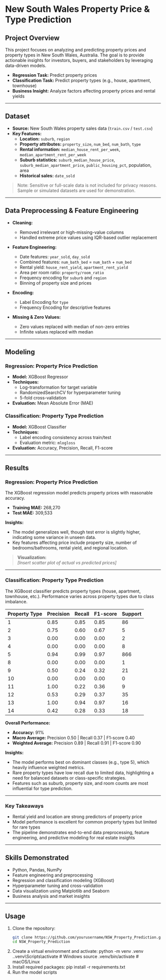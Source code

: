 # New South Wales Property Price & Type Prediction

## Project Overview
This project focuses on analyzing and predicting property prices and property types in New South Wales, Australia. The goal is to provide actionable insights for investors, buyers, and stakeholders by leveraging data-driven models.

- **Regression Task:** Predict property prices  
- **Classification Task:** Predict property types (e.g., house, apartment, townhouse)  
- **Business Insight:** Analyze factors affecting property prices and rental yields

---

## Dataset
- **Source:** New South Wales property sales data (`train.csv` / `test.csv`)  
- **Key Features:**
  - **Location:** `suburb`, `region`  
  - **Property attributes:** `property_size`, `num_bed`, `num_bath`, `type`  
  - **Rental information:** `median_house_rent_per_week`, `median_apartment_rent_per_week`  
  - **Suburb statistics:** `suburb_median_house_price`, `suburb_median_apartment_price`, `public_housing_pct`, population, area  
  - **Historical sales:** `date_sold`  

> Note: Sensitive or full-scale data is not included for privacy reasons. Sample or simulated datasets are used for demonstration.

---

## Data Preprocessing & Feature Engineering
- **Cleaning:**  
  - Removed irrelevant or high-missing-value columns  
  - Handled extreme price values using IQR-based outlier replacement  

- **Feature Engineering:**  
  - Date features: `year_sold`, `day_sold`  
  - Combined features: `num_bath_bed` = `num_bath` + `num_bed`  
  - Rental yield: `house_rent_yield`, `apartment_rent_yield`  
  - Area per room ratio: `property/room_ratio`  
  - Frequency encoding for `suburb` and `region`  
  - Binning of property size and prices  

- **Encoding:**  
  - Label Encoding for `type`  
  - Frequency Encoding for descriptive features  

- **Missing & Zero Values:**  
  - Zero values replaced with median of non-zero entries  
  - Infinite values replaced with median

---

## Modeling

### Regression: Property Price Prediction
- **Model:** XGBoost Regressor  
- **Techniques:**  
  - Log-transformation for target variable  
  - RandomizedSearchCV for hyperparameter tuning  
  - 5-fold cross-validation  
- **Evaluation:** Mean Absolute Error (MAE)

### Classification: Property Type Prediction
- **Model:** XGBoost Classifier  
- **Techniques:**  
  - Label encoding consistency across train/test  
  - Evaluation metric: `mlogloss`  
- **Evaluation:** Accuracy, Precision, Recall, F1-score

---

## Results

### Regression: Property Price Prediction
The XGBoost regression model predicts property prices with reasonable accuracy.  

- **Training MAE:** 268,270  
- **Test MAE:** 309,533  

**Insights:**  
- The model generalizes well, though test error is slightly higher, indicating some variance in unseen data.  
- Key features affecting price include property size, number of bedrooms/bathrooms, rental yield, and regional location.  

> **Visualization:**  
> *[Insert scatter plot of actual vs predicted prices]*  

---

### Classification: Property Type Prediction
The XGBoost classifier predicts property types (house, apartment, townhouse, etc.). Performance varies across property types due to class imbalance.

| Property Type | Precision | Recall | F1-score | Support |
|---------------|----------|--------|----------|--------|
| 1             | 0.85     | 0.85   | 0.85     | 86     |
| 2             | 0.75     | 0.60   | 0.67     | 5      |
| 3             | 0.00     | 0.00   | 0.00     | 2      |
| 4             | 0.00     | 0.00   | 0.00     | 8      |
| 5             | 0.94     | 0.99   | 0.97     | 866    |
| 8             | 0.00     | 0.00   | 0.00     | 1      |
| 9             | 0.50     | 0.24   | 0.32     | 21     |
| 10            | 0.00     | 0.00   | 0.00     | 0      |
| 11            | 1.00     | 0.22   | 0.36     | 9      |
| 12            | 0.53     | 0.29   | 0.37     | 35     |
| 13            | 1.00     | 0.94   | 0.97     | 16     |
| 14            | 0.42     | 0.28   | 0.33     | 18     |

**Overall Performance:**  
- **Accuracy:** 91%  
- **Macro Average:** Precision 0.50 | Recall 0.37 | F1-score 0.40  
- **Weighted Average:** Precision 0.89 | Recall 0.91 | F1-score 0.90  

**Insights:**  
- The model performs best on dominant classes (e.g., type 5), which heavily influence weighted metrics.  
- Rare property types have low recall due to limited data, highlighting a need for balanced datasets or class-specific strategies.  
- Features such as suburb, property size, and room counts are most influential for type prediction.

---

### Key Takeaways
- Rental yield and location are strong predictors of property price  
- Model performance is excellent for common property types but limited for rare types  
- The pipeline demonstrates end-to-end data preprocessing, feature engineering, and predictive modeling for real estate insights

---

## Skills Demonstrated
- Python, Pandas, NumPy  
- Feature engineering and preprocessing  
- Regression and classification modeling (XGBoost)  
- Hyperparameter tuning and cross-validation  
- Data visualization using Matplotlib and Seaborn  
- Business analysis and market insights


---

## Usage
1. Clone the repository:  
   ```bash
   git clone https://github.com/yourusername/NSW_Property_Prediction.git
   cd NSW_Property_Prediction
2. Create a virtual environment and activate:
    python -m venv .venv
    .\.venv\Scripts\activate  # Windows
    source .venv/bin/activate  # macOS/Linux
3. Install required packages:
    pip install -r requirements.txt
4. Run the model scripts